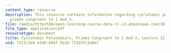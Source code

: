 ```yaml
---
content_type: resource
description: This resource contains information regarding cyclotomic polynomials,
  primes congruent to 1 mod n.
file: /media/https%3A/open-learning-course-data-rc.s3.amazonaws.com/18-781-theory-of-numbers-spring-2012/7312c3e8e2dbb9af9a1677425fc3a0e7_MIT18_781S12_lec12.pdf
file_type: application/pdf
resourcetype: Document
title: Cyclotomic Polynomials, Primes Congruent to 1 mod n, Lecture 12 Notes
uid: 7312c3e8-e2db-b9af-9a16-77425fc3a0e7
---
```


